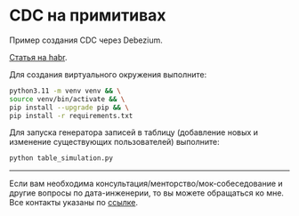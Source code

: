 # CDC на примитивах

Пример создания CDC через Debezium.

[Статья на habr](https://habr.com/ru/articles/812797/).

Для создания виртуального окружения выполните:

```bash
python3.11 -m venv venv && \
source venv/bin/activate && \
pip install --upgrade pip && \
pip install -r requirements.txt
```

Для запуска генератора записей в таблицу (добавление новых и изменение существующих пользователей) выполните:

```bash
python table_simulation.py
```

___

Если вам необходима консультация/менторство/мок-собеседование и другие вопросы по дата-инженерии, то вы можете
обращаться ко мне. Все контакты указаны по
[ссылке](https://www.notion.so/korsak0v/Data-Engineer-185c62fdf79345eb9da9928356884ea0).

